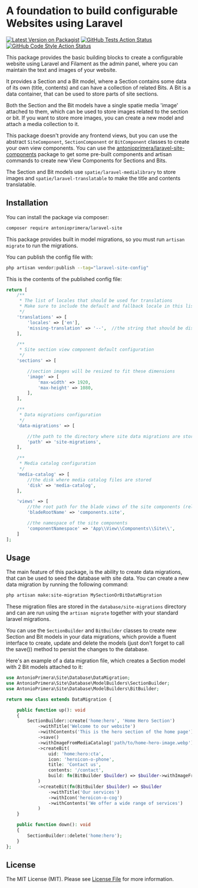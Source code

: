 # A foundation to build configurable Websites using Laravel

[![Latest Version on Packagist](https://img.shields.io/packagist/v/antonioprimera/laravel-site.svg?style=flat-square)](https://packagist.org/packages/antonioprimera/laravel-site)
[![GitHub Tests Action Status](https://img.shields.io/github/actions/workflow/status/antonioprimera/laravel-site/run-tests.yml?branch=main&label=tests&style=flat-square)](https://github.com/antonioprimera/laravel-site/actions?query=workflow%3Arun-tests+branch%3Amain)
[![GitHub Code Style Action Status](https://img.shields.io/github/actions/workflow/status/antonioprimera/laravel-site/fix-php-code-style-issues.yml?branch=main&label=code%20style&style=flat-square)](https://github.com/antonioprimera/laravel-site/actions?query=workflow%3A"Fix+PHP+code+style+issues"+branch%3Amain)

This package provides the basic building blocks to create a configurable website using Laravel and Filament as the
admin panel, where you can maintain the text and images of your website.

It provides a Section and a Bit model, where a Section contains some data of its own (title, contents) and can have
a collection of related Bits. A Bit is a data container, that can be used to store parts of site sections.

Both the Section and the Bit models have a single spatie media 'image' attached to them, which can be used to store
images related to the section or bit. If you want to store more images, you can create a new model and attach a media
collection to it.

This package doesn't provide any frontend views, but you can use the abstract `SiteComponent`, `SectionComponent` or
`BitComponent` classes to create your own view components. You can use the
[antonioprimera/laravel-site-components](https://github.com/AntonioPrimera/laravel-site-components) package to get
some pre-built components and artisan commands to create new View Components for Sections and Bits.

The Section and Bit models use `spatie/laravel-medialibrary` to store images and `spatie/laravel-translatable` to make
the title and contents translatable.

## Installation

You can install the package via composer:

```bash
composer require antonioprimera/laravel-site
```

This package provides built in model migrations, so you must run `artisan migrate` to run the migrations.

You can publish the config file with:

```bash
php artisan vendor:publish --tag="laravel-site-config"
```

This is the contents of the published config file:

```php
return [
    /**
     * The list of locales that should be used for translations
     * Make sure to include the default and fallback locale in this list
     */
    'translations' => [
        'locales' => ['en'],
        'missing-translation' => '--',  //the string that should be displayed if a translation is missing
    ],

    /**
     * Site section view component default configuration
     */
    'sections' => [

        //section images will be resized to fit these dimensions
        'image' => [
            'max-width' => 1920,
            'max-height' => 1080,
        ],
    ],

    /**
     * Data migrations configuration
     */
    'data-migrations' => [

        //the path to the directory where site data migrations are stored, relative to the database directory
        'path' => 'site-migrations',
    ],

    /**
     * Media catalog configuration
     */
    'media-catalog' => [
        //the disk where media catalog files are stored
        'disk' => 'media-catalog',
    ],

    'views' => [
        //the root path for the blade views of the site components (relative to the resources/views directory)
        'bladeRootName' => 'components.site',

        //the namespace of the site components
        'componentNamespace' => 'App\\View\\Components\\Site\\',
    ]
];
```

## Usage

The main feature of this package, is the ability to create data migrations, that can be used to seed the database with
site data. You can create a new data migration by running the following command:

```bash
php artisan make:site-migration MySectionOrBitDataMigration
```

These migration files are stored in the `database/site-migrations` directory and can are run using the `artisan migrate`
together with your standard laravel migrations.

You can use the `SectionBuilder` and `BitBuilder` classes to create new Section and Bit models in your data migrations,
which provide a fluent interface to create, update and delete the models (just don't forget to call the save()) method
to persist the changes to the database.

Here's an example of a data migration file, which creates a Section model with 2 Bit models attached to it:

```php
use AntonioPrimera\Site\Database\DataMigration;
use AntonioPrimera\Site\Database\ModelBuilders\SectionBuilder;
use AntonioPrimera\Site\Database\ModelBuilders\BitBuilder;

return new class extends DataMigration {

    public function up(): void
    {
        SectionBuilder::create('home:hero', 'Home Hero Section')
            ->withTitle('Welcome to our website')
            ->withContents('This is the hero section of the home page')
            ->save()
            ->withImageFromMediaCatalog('path/to/home-hero-image.webp')
            ->createBit(
                uid: 'home:hero:cta',
                icon: 'heroicon-o-phone',
                title: 'Contact us',
                contents: '/contact',
                build: fn(BitBuilder $builder) => $builder->withImageFromMediaCatalog('path/to/cta-image.webp')
            )
            ->createBit(fn(BitBuilder $builder) => $builder
                ->withTitle('Our services')
                ->withIcon('heroicon-o-cog')
                ->withContents('We offer a wide range of services')
            )
    }

    public function down(): void
    {
        SectionBuilder::delete('home:hero');
    }
};
```

## License

The MIT License (MIT). Please see [License File](LICENSE.md) for more information.
